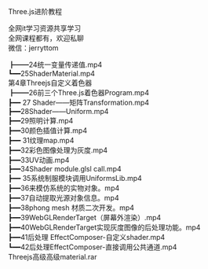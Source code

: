 Three.js进阶教程

全网it学习资源共享学习<br>全网课程都有，欢迎私聊<br>微信：jerryttom<br>

┣━━24统一变量传递值.mp4<br> ┗━━25ShaderMaterial.mp4<br> 第4章Threejs自定义着色器<br> ┣━━26前三个Three.js着色器Program.mp4<br> ┣━━ 27 Shader——矩阵Transformation.mp4<br> ┣━━28Shader——Uniform.mp4<br> ┣━━29照明计算.mp4<br> ┣━━30颜色插值计算.mp4<br> ┣━━ 31纹理map.mp4<br> ┣━━32彩色图像处理为灰度.mp4<br> ┣━━33UV动画.mp4<br> ┣━━34Shader module.glsl call.mp4<br> ┣━━ 35系统制服模块调用UniformsLib.mp4<br> ┣━━36来模仿系统的实物对象。mp4<br> ┣━━37自动提取光源对象信息。mp4<br> ┣━━38phong mesh 材质二次开发。mp4<br> ┣━━39WebGLRenderTarget（屏幕外渲染）.mp4<br> ┣━━40WebGLRenderTarget实现灰度图像的后处理功能。mp4<br> ┣━━41后处理 EffectComposer-自定义shader.mp4<br> ┗━━42后处理EffectComposer-直接调用公共通道.mp4<br> Threejs高级高级material.rar
